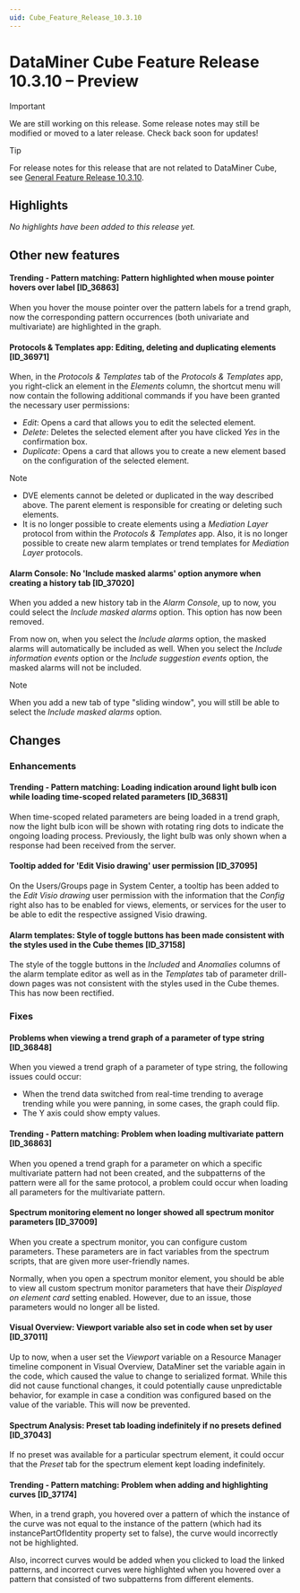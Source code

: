 ```yaml
---
uid: Cube_Feature_Release_10.3.10
---
```


# DataMiner Cube Feature Release 10.3.10 – Preview

> [!IMPORTANT]
> We are still working on this release. Some release notes may still be modified or moved to a later release. Check back soon for updates!

> [!TIP]
> For release notes for this release that are not related to DataMiner Cube, see [General Feature Release 10.3.10](xref:General_Feature_Release_10.3.10).

## Highlights

*No highlights have been added to this release yet.*

## Other new features

#### Trending - Pattern matching: Pattern highlighted when mouse pointer hovers over label [ID_36863]

<!-- MR 10.4.0 - FR 10.3.10 -->
<!-- For fix included in same RN, see Fixes. -->

When you hover the mouse pointer over the pattern labels for a trend graph, now the corresponding pattern occurrences (both univariate and multivariate) are highlighted in the graph.

#### Protocols & Templates app: Editing, deleting and duplicating elements [ID_36971]

<!-- MR 10.4.0 - FR 10.3.10 -->

When, in the *Protocols & Templates* tab of the *Protocols & Templates* app, you right-click an element in the *Elements* column, the shortcut menu will now contain the following additional commands if you have been granted the necessary user permissions:

- *Edit*: Opens a card that allows you to edit the selected element.
- *Delete*: Deletes the selected element after you have clicked *Yes* in the confirmation box.
- *Duplicate*: Opens a card that allows you to create a new element based on the configuration of the selected element.

> [!NOTE]
>
> - DVE elements cannot be deleted or duplicated in the way described above. The parent element is responsible for creating or deleting such elements.
> - It is no longer possible to create elements using a *Mediation Layer* protocol from within the *Protocols & Templates* app. Also, it is no longer possible to create new alarm templates or trend templates for *Mediation Layer* protocols.

#### Alarm Console: No 'Include masked alarms' option anymore when creating a history tab [ID_37020]

<!-- MR 10.4.0 - FR 10.3.10 -->

When you added a new history tab in the *Alarm Console*, up to now, you could select the *Include masked alarms* option. This option has now been removed.

From now on, when you select the *Include alarms* option, the masked alarms will automatically be included as well. When you select the *Include information events* option or the *Include suggestion events* option, the masked alarms will not be included.

> [!NOTE]
> When you add a new tab of type "sliding window", you will still be able to select the *Include masked alarms* option.

## Changes

### Enhancements

#### Trending - Pattern matching: Loading indication around light bulb icon while loading time-scoped related parameters [ID_36831]

<!-- MR 10.4.0 - FR 10.3.10 -->

When time-scoped related parameters are being loaded in a trend graph, now the light bulb icon will be shown with rotating ring dots to indicate the ongoing loading process. Previously, the light bulb was only shown when a response had been received from the server.

#### Tooltip added for 'Edit Visio drawing' user permission [ID_37095]

<!-- MR 10.4.0 - FR 10.3.10 -->

On the Users/Groups page in System Center, a tooltip has been added to the *Edit Visio drawing* user permission with the information that the *Config* right also has to be enabled for views, elements, or services for the user to be able to edit the respective assigned Visio drawing.

#### Alarm templates: Style of toggle buttons has been made consistent with the styles used in the Cube themes [ID_37158]

<!-- MR 10.4.0 - FR 10.3.10 -->

The style of the toggle buttons in the *Included* and *Anomalies* columns of the alarm template editor as well as in the *Templates* tab of parameter drill-down pages was not consistent with the styles used in the Cube themes. This has now been rectified.

### Fixes

#### Problems when viewing a trend graph of a parameter of type string [ID_36848]

<!-- MR 10.3.0 [CU7] - FR 10.3.10 -->

When you viewed a trend graph of a parameter of type string, the following issues could occur:

- When the trend data switched from real-time trending to average trending while you were panning, in some cases, the graph could flip.
- The Y axis could show empty values.

#### Trending - Pattern matching: Problem when loading multivariate pattern [ID_36863]

<!-- MR 10.4.0 - FR 10.3.10 -->
<!-- For new feature included in same RN, refer to Other new features -->

When you opened a trend graph for a parameter on which a specific multivariate pattern had not been created, and the subpatterns of the pattern were all for the same protocol, a problem could occur when loading all parameters for the multivariate pattern.

#### Spectrum monitoring element no longer showed all spectrum monitor parameters [ID_37009]

<!-- MR 10.2.0 [CU19]/10.3.0 [CU7] - FR 10.3.10 -->

When you create a spectrum monitor, you can configure custom parameters. These parameters are in fact variables from the spectrum scripts, that are given more user-friendly names.

Normally, when you open a spectrum monitor element, you should be able to view all custom spectrum monitor parameters that have their *Displayed on element card* setting enabled. However, due to an issue, those parameters would no longer all be listed.

#### Visual Overview: Viewport variable also set in code when set by user [ID_37011]

<!-- MR 10.3.0 [CU7] - FR 10.3.10 -->

Up to now, when a user set the *Viewport* variable on a Resource Manager timeline component in Visual Overview, DataMiner set the variable again in the code, which caused the value to change to serialized format. While this did not cause functional changes, it could potentially cause unpredictable behavior, for example in case a condition was configured based on the value of the variable. This will now be prevented.

#### Spectrum Analysis: Preset tab loading indefinitely if no presets defined [ID_37043]

<!-- MR 10.2.0 [CU19]/10.3.0 [CU7] - FR 10.3.10 -->

If no preset was available for a particular spectrum element, it could occur that the *Preset* tab for the spectrum element kept loading indefinitely.

#### Trending - Pattern matching: Problem when adding and highlighting curves [ID_37174]

<!-- MR 10.4.0 - FR 10.3.10 -->

When, in a trend graph, you hovered over a pattern of which the instance of the curve was not equal to the instance of the pattern (which had its instancePartOfIdentity property set to false), the curve would incorrectly not be highlighted.

Also, incorrect curves would be added when you clicked to load the linked patterns, and incorrect curves were highlighted when you hovered over a pattern that consisted of two subpatterns from different elements.
